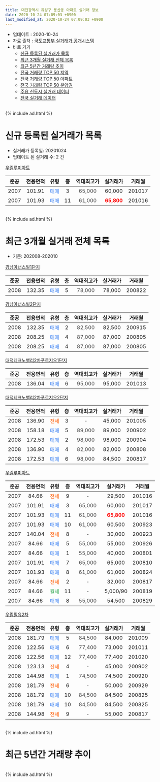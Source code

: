 ```yaml
---
title: 대전광역시 유성구 용산동 아파트 실거래 정보
date: 2020-10-24 07:09:03 +0900
last_modified_at: 2020-10-24 07:09:03 +0900
---
```


* 업데이트 : 2020-10-24
* 자료 출처 : [국토교통부 실거래가 공개시스템](http://rt.molit.go.kr)
* 바로 가기
    * [신규 등록된 실거래가 목록](#신규-등록된-실거래가-목록)
    * [최근 3개월 실거래 전체 목록](#최근-3개월-실거래-전체-목록)
    * [최근 5년간 거래량 추이](#최근-5년간-거래량-추이)
    * [전국 거래량 TOP 50 지역](https://inasie.github.io/apt-trade-info/최근-3개월-전국에서-가장-거래가-많이-발생한-지역)
    * [전국 거래량 TOP 50 아파트](https://inasie.github.io/apt-trade-info/최근-3개월-전국에서-가장-거래가-많이-발생한-아파트)
    * [전국 거래량 TOP 50 분양권](https://inasie.github.io/apt-trade-info/최근-3개월-전국에서-가장-거래가-많이-발생한-분양권)
    * [주요 신도시 실거래 데이터](https://inasie.github.io/apt-trade-info/주요-신도시)
    * [전국 실거래 데이터](https://inasie.github.io/apt-trade-info/전국)
<br>
{% include ad.html %}
<br>

# 신규 등록된 실거래가 목록
* 실거래가 등록일: 20201024
* 업데이트 된 실거래 수: 2 건


[우림루미아트](https://search.naver.com/search.naver?query=%EB%8C%80%EC%A0%84%EA%B4%91%EC%97%AD%EC%8B%9C+%EC%9C%A0%EC%84%B1%EA%B5%AC+%EC%9A%A9%EC%82%B0%EB%8F%99+%EC%9A%B0%EB%A6%BC%EB%A3%A8%EB%AF%B8%EC%95%84%ED%8A%B8)

|준공|전용면적|유형|층|역대최고가|실거래가|거래월|
|:---:|:---:|:---:|:---:|:---:|:---:|:---:|
|2007|101.91|<span style="color:#4285f3">매매</span>|3|<span style="color:#444444">65,000</span>|60,000|201017|
|2007|101.93|<span style="color:#4285f3">매매</span>|11|<span style="color:#444444">61,000</span>|<b><span style="color:#ff0000">65,800</span></b>|201016|


<br>
{% include ad.html %}
<br>

# 최근 3개월 실거래 전체 목록
* 기준: 202008-202010


[경남아너스빌1단지](https://search.naver.com/search.naver?query=%EB%8C%80%EC%A0%84%EA%B4%91%EC%97%AD%EC%8B%9C+%EC%9C%A0%EC%84%B1%EA%B5%AC+%EC%9A%A9%EC%82%B0%EB%8F%99+%EA%B2%BD%EB%82%A8%EC%95%84%EB%84%88%EC%8A%A4%EB%B9%8C1%EB%8B%A8%EC%A7%80)

|준공|전용면적|유형|층|역대최고가|실거래가|거래월|
|:---:|:---:|:---:|:---:|:---:|:---:|:---:|
|2008|132.35|<span style="color:#4285f3">매매</span>|5|<span style="color:#444444">78,000</span>|78,000|200822|

[경남아너스빌2단지](https://search.naver.com/search.naver?query=%EB%8C%80%EC%A0%84%EA%B4%91%EC%97%AD%EC%8B%9C+%EC%9C%A0%EC%84%B1%EA%B5%AC+%EC%9A%A9%EC%82%B0%EB%8F%99+%EA%B2%BD%EB%82%A8%EC%95%84%EB%84%88%EC%8A%A4%EB%B9%8C2%EB%8B%A8%EC%A7%80)

|준공|전용면적|유형|층|역대최고가|실거래가|거래월|
|:---:|:---:|:---:|:---:|:---:|:---:|:---:|
|2008|132.35|<span style="color:#4285f3">매매</span>|2|<span style="color:#444444">82,500</span>|82,500|200915|
|2008|208.25|<span style="color:#4285f3">매매</span>|4|<span style="color:#444444">87,000</span>|87,000|200805|
|2008|208.25|<span style="color:#4285f3">매매</span>|4|<span style="color:#444444">87,000</span>|87,000|200805|

[대덕테크노밸리2차푸르지오1단지](https://search.naver.com/search.naver?query=%EB%8C%80%EC%A0%84%EA%B4%91%EC%97%AD%EC%8B%9C+%EC%9C%A0%EC%84%B1%EA%B5%AC+%EC%9A%A9%EC%82%B0%EB%8F%99+%EB%8C%80%EB%8D%95%ED%85%8C%ED%81%AC%EB%85%B8%EB%B0%B8%EB%A6%AC2%EC%B0%A8%ED%91%B8%EB%A5%B4%EC%A7%80%EC%98%A41%EB%8B%A8%EC%A7%80)

|준공|전용면적|유형|층|역대최고가|실거래가|거래월|
|:---:|:---:|:---:|:---:|:---:|:---:|:---:|
|2008|136.04|<span style="color:#4285f3">매매</span>|6|<span style="color:#444444">95,000</span>|95,000|201013|

[대덕테크노밸리2차푸르지오2단지](https://search.naver.com/search.naver?query=%EB%8C%80%EC%A0%84%EA%B4%91%EC%97%AD%EC%8B%9C+%EC%9C%A0%EC%84%B1%EA%B5%AC+%EC%9A%A9%EC%82%B0%EB%8F%99+%EB%8C%80%EB%8D%95%ED%85%8C%ED%81%AC%EB%85%B8%EB%B0%B8%EB%A6%AC2%EC%B0%A8%ED%91%B8%EB%A5%B4%EC%A7%80%EC%98%A42%EB%8B%A8%EC%A7%80)

|준공|전용면적|유형|층|역대최고가|실거래가|거래월|
|:---:|:---:|:---:|:---:|:---:|:---:|:---:|
|2008|136.90|<span style="color:#ff5a00">전세</span>|3|<span style="color:#444444">-</span>|45,000|201005|
|2008|158.18|<span style="color:#4285f3">매매</span>|5|<span style="color:#444444">89,000</span>|89,000|200902|
|2008|172.53|<span style="color:#4285f3">매매</span>|2|<span style="color:#444444">98,000</span>|98,000|200904|
|2008|136.90|<span style="color:#4285f3">매매</span>|4|<span style="color:#444444">82,000</span>|82,000|200808|
|2008|172.53|<span style="color:#4285f3">매매</span>|6|<span style="color:#444444">98,000</span>|84,500|200817|

[우림루미아트](https://search.naver.com/search.naver?query=%EB%8C%80%EC%A0%84%EA%B4%91%EC%97%AD%EC%8B%9C+%EC%9C%A0%EC%84%B1%EA%B5%AC+%EC%9A%A9%EC%82%B0%EB%8F%99+%EC%9A%B0%EB%A6%BC%EB%A3%A8%EB%AF%B8%EC%95%84%ED%8A%B8)

|준공|전용면적|유형|층|역대최고가|실거래가|거래월|
|:---:|:---:|:---:|:---:|:---:|:---:|:---:|
|2007|84.66|<span style="color:#ff5a00">전세</span>|9|<span style="color:#444444">-</span>|29,500|201016|
|2007|101.91|<span style="color:#4285f3">매매</span>|3|<span style="color:#444444">65,000</span>|60,000|201017|
|2007|101.93|<span style="color:#4285f3">매매</span>|11|<span style="color:#444444">61,000</span>|<b><span style="color:#ff0000">65,800</span></b>|201016|
|2007|101.93|<span style="color:#4285f3">매매</span>|10|<span style="color:#444444">61,000</span>|60,500|200923|
|2007|140.04|<span style="color:#ff5a00">전세</span>|8|<span style="color:#444444">-</span>|30,000|200923|
|2007|84.66|<span style="color:#4285f3">매매</span>|5|<span style="color:#444444">55,000</span>|55,000|200926|
|2007|84.66|<span style="color:#4285f3">매매</span>|1|<span style="color:#444444">55,000</span>|40,000|200801|
|2007|101.91|<span style="color:#4285f3">매매</span>|7|<span style="color:#444444">65,000</span>|65,000|200810|
|2007|101.93|<span style="color:#4285f3">매매</span>|8|<span style="color:#444444">61,000</span>|61,000|200824|
|2007|84.66|<span style="color:#ff5a00">전세</span>|2|<span style="color:#444444">-</span>|32,000|200817|
|2007|84.66|<span style="color:#34a853">월세</span>|11|<span style="color:#444444">-</span>|5,000/90|200819|
|2007|84.66|<span style="color:#4285f3">매매</span>|8|<span style="color:#444444">55,000</span>|54,500|200829|

[우림필유2차](https://search.naver.com/search.naver?query=%EB%8C%80%EC%A0%84%EA%B4%91%EC%97%AD%EC%8B%9C+%EC%9C%A0%EC%84%B1%EA%B5%AC+%EC%9A%A9%EC%82%B0%EB%8F%99+%EC%9A%B0%EB%A6%BC%ED%95%84%EC%9C%A02%EC%B0%A8)

|준공|전용면적|유형|층|역대최고가|실거래가|거래월|
|:---:|:---:|:---:|:---:|:---:|:---:|:---:|
|2008|181.79|<span style="color:#4285f3">매매</span>|5|<span style="color:#444444">84,500</span>|84,000|201009|
|2008|122.56|<span style="color:#4285f3">매매</span>|6|<span style="color:#444444">77,400</span>|73,000|201011|
|2008|122.56|<span style="color:#4285f3">매매</span>|12|<span style="color:#444444">77,400</span>|77,400|201020|
|2008|123.13|<span style="color:#ff5a00">전세</span>|4|<span style="color:#444444">-</span>|45,000|200902|
|2008|144.98|<span style="color:#4285f3">매매</span>|1|<span style="color:#444444">74,500</span>|74,500|200920|
|2008|181.79|<span style="color:#ff5a00">전세</span>|6|<span style="color:#444444">-</span>|50,000|200929|
|2008|181.79|<span style="color:#4285f3">매매</span>|10|<span style="color:#444444">84,500</span>|84,500|200825|
|2008|181.79|<span style="color:#4285f3">매매</span>|10|<span style="color:#444444">84,500</span>|84,500|200825|
|2008|144.98|<span style="color:#ff5a00">전세</span>|9|<span style="color:#444444">-</span>|55,000|200817|


<br>
{% include ad.html %}
<br>

# 최근 5년간 거래량 추이


<div style="width:100%;">
    <canvas id="deal_progress" height="200"></canvas>
</div>

<script>
new Chart(document.getElementById("deal_progress"), {
    type: 'line',
    data: {
        labels: ['201510','201511','201512','201601','201602','201603','201604','201605','201606','201607','201608','201609','201610','201611','201612','201701','201702','201703','201704','201705','201706','201707','201708','201709','201710','201711','201712','201801','201802','201803','201804','201805','201806','201807','201808','201809','201810','201811','201812','201901','201902','201903','201904','201905','201906','201907','201908','201909','201910','201911','201912','202001','202002','202003','202004','202005','202006','202007','202008','202009','202010'],
        datasets: [{
            label: '매매',
            pointRadius: 1,
            data: [5, 4, 8, 8, 7, 10, 8, 6, 10, 6, 5, 11, 3, 8, 4, 6, 5, 11, 7, 6, 2, 7, 6, 4, 7, 3, 6, 5, 4, 5, 8, 2, 8, 4, 8, 6, 15, 19, 9, 9, 9, 9, 14, 20, 11, 12, 11, 11, 9, 4, 10, 12, 6, 11, 8, 12, 16, 4, 11, 6, 6],
            borderColor: "rgba(255, 201, 14, 1)",
            backgroundColor: "rgba(255, 201, 14, 0.5)",
            fill: false,
            lineTension: 0
        },{
            label: '전월세',
            pointRadius: 1,
            data: [7, 8, 5, 7, 5, 5, 8, 3, 7, 6, 3, 5, 5, 3, 9, 3, 6, 4, 6, 4, 1, 2, 4, 3, 1, 3, 7, 8, 4, 5, 2, 3, 4, 6, 6, 2, 4, 2, 9, 7, 3, 0, 5, 5, 8, 4, 5, 2, 4, 1, 8, 6, 3, 4, 4, 5, 6, 8, 3, 3, 2],
            borderColor: "rgba(0, 141, 185, 1)",
            backgroundColor: "rgba(0, 141, 185, 0.5)",
            fill: false,
            lineTension: 0
        }
        ]
    },
    options: {
        responsive: true,
        title: {
            display: false
        },
        tooltips: {
            mode: 'index',
            intersect: false
        },
        hover: {
            mode: 'nearest',
            intersect: true
        },
        scales: {
            xAxes: [{
                display: true,
                scaleLabel: {
                    display: true,
                    labelString: '년/월'
                }
            }],
            yAxes: [{
                display: true,
                ticks: {
                    suggestedMin: 0,
                },
                scaleLabel: {
                    display: true,
                    labelString: '실거래 수'
                }
            }]
        }
    }
});

</script>


<br>
{% include ad.html %}
<br>

